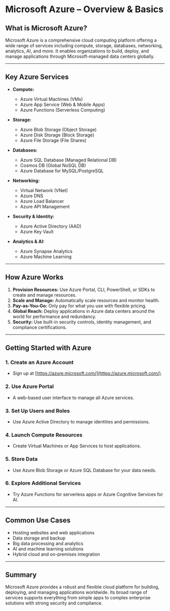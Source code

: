 # Microsoft Azure – Overview & Basics

## What is Microsoft Azure?

Microsoft Azure is a comprehensive cloud computing platform offering a wide range of services including compute, storage, databases, networking, analytics, AI, and more. It enables organizations to build, deploy, and manage applications through Microsoft-managed data centers globally.

---

## Key Azure Services

- **Compute:**  
  - Azure Virtual Machines (VMs)  
  - Azure App Service (Web & Mobile Apps)  
  - Azure Functions (Serverless Computing)  

- **Storage:**  
  - Azure Blob Storage (Object Storage)  
  - Azure Disk Storage (Block Storage)  
  - Azure File Storage (File Shares)  

- **Databases:**  
  - Azure SQL Database (Managed Relational DB)  
  - Cosmos DB (Global NoSQL DB)  
  - Azure Database for MySQL/PostgreSQL  

- **Networking:**  
  - Virtual Network (VNet)  
  - Azure DNS  
  - Azure Load Balancer  
  - Azure API Management  

- **Security & Identity:**  
  - Azure Active Directory (AAD)  
  - Azure Key Vault  

- **Analytics & AI:**  
  - Azure Synapse Analytics  
  - Azure Machine Learning  

---

## How Azure Works

1. **Provision Resources:** Use Azure Portal, CLI, PowerShell, or SDKs to create and manage resources.  
2. **Scale and Manage:** Automatically scale resources and monitor health.  
3. **Pay-as-You-Go:** Only pay for what you use with flexible pricing.  
4. **Global Reach:** Deploy applications in Azure data centers around the world for performance and redundancy.  
5. **Security:** Use built-in security controls, identity management, and compliance certifications.

---

## Getting Started with Azure

### 1. Create an Azure Account

- Sign up at [https://azure.microsoft.com/](https://azure.microsoft.com/).

### 2. Use Azure Portal

- A web-based user interface to manage all Azure services.

### 3. Set Up Users and Roles

- Use Azure Active Directory to manage identities and permissions.

### 4. Launch Compute Resources

- Create Virtual Machines or App Services to host applications.

### 5. Store Data

- Use Azure Blob Storage or Azure SQL Database for your data needs.

### 6. Explore Additional Services

- Try Azure Functions for serverless apps or Azure Cognitive Services for AI.

---

## Common Use Cases

- Hosting websites and web applications  
- Data storage and backup  
- Big data processing and analytics  
- AI and machine learning solutions  
- Hybrid cloud and on-premises integration

---

## Summary

Microsoft Azure provides a robust and flexible cloud platform for building, deploying, and managing applications worldwide. Its broad range of services supports everything from simple apps to complex enterprise solutions with strong security and compliance.


